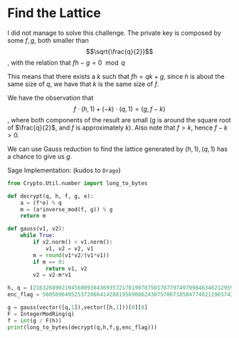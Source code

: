 # Find the Lattice

I did not manage to solve this challenge. The private key is composed by some $f, g$, both smaller than $$\sqrt{\frac{q}{2}}$$, with the relation that $fh - g = 0 \mod q$

This means that there exists a $k$ such that $fh = qk + g$, since $h$ is about the same size of $q$, we have that $k$ is the same size of $f$. 

We have the observation that $$f \cdot (h, 1) + (-k) \cdot (q, 1) = (g, f - k)$$, where both components of the result are small (g is around the square root of $\frac{q}{2}$, and $f$ is approximately $k$). Also note that $f > k$, hence $f - k > 0$.

We can use Gauss reduction to find the lattice generated by $(h, 1), (q, 1)$ has a chance to give us $g$.

Sage Implementation: (kudos to `Drago`)

```python
from Crypto.Util.number import long_to_bytes

def decrypt(q, h, f, g, e):
    a = (f*e) % q
    m = (a*inverse_mod(f, g)) % g
    return m

def gauss(v1, v2):
    while True:
        if v2.norm() < v1.norm():
            v1, v2 = v2, v1
        m = round(v1*v2/(v1*v1))
        if m == 0:
            return v1, v2
        v2 = v2-m*v1

h, q = (2163268902194560093843693572170199707501787797497998463462129592239973581462651622978282637513865274199374452805292639586264791317439029535926401109074800, 7638232120454925879231554234011842347641017888219021175304217358715878636183252433454896490677496516149889316745664606749499241420160898019203925115292257)
enc_flag = 5605696495253720664142881956908624307570671858477482119657436163663663844731169035682344974286379049123733356009125671924280312532755241162267269123486523

g = gauss(vector([q,1]),vector([h,1]))[0][0]
F = IntegerModRing(q)
f = int(g / F(h))
print(long_to_bytes(decrypt(q,h,f,g,enc_flag)))
```